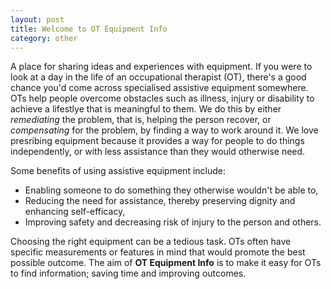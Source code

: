 ```yaml
---
layout: post
title: Welcome to OT Equipment Info
category: other
---
```


A place for sharing ideas and experiences with equipment. If you were to look
at a day in the life of an occupational therapist (OT), there's a good chance
you'd come across specialised assistive equipment somewhere. OTs help people
overcome obstacles such as illness, injury or disability to achieve a lifestlye
that is meaningful to them. We do this by either *remediating* the problem, that
is, helping the person recover, or *compensating* for the problem, by finding a
way to work around it. We love presribing equipment because it provides a way
for people to do things independently, or with less assistance than they would 
otherwise need. 

Some benefits of using assistive equipment include:

* Enabling someone to do something they otherwise wouldn't be able to,
* Reducing the need for assistance, thereby preserving dignity and enhancing
self-efficacy,
* Improving safety and decreasing risk of injury to the person and others.

Choosing the right equipment can be a tedious task. OTs often have specific
measurements or features in mind that would promote the best possible outcome. 
The aim of **OT Equipment Info** is to make it easy for OTs to find information;
saving time and improving outcomes.


